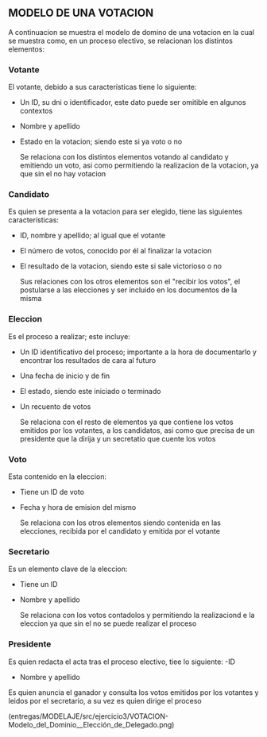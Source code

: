 ## MODELO DE UNA VOTACION
A continuacion se muestra el modelo de domino de una votacion en la cual se muestra como, 
en un proceso electivo, se relacionan los distintos elementos:
### Votante
El votante, debido a sus características tiene lo siguiente:
- Un ID, su dni o identificador, este dato puede ser omitible en algunos contextos
- Nombre y apellido
- Estado en la votacion; siendo este si ya voto o no
  
  Se relaciona con los distintos elementos votando al candidato y emitiendo un voto, asi
  como permitiendo la realizacion de la votacion, ya que sin el no hay votacion
### Candidato
Es quien se presenta a la votacion para ser elegido, tiene las siguientes características:
- ID, nombre y apellido; al igual que el votante
- El número de votos, conocido por él al finalizar la votacion
- El resultado de la votacion, siendo este si sale victorioso o no
  
  Sus relaciones con los otros elementos son el "recibir los votos", el postularse a las
  elecciones y ser incluido en los documentos de la misma
### Eleccion
Es el proceso a realizar; este incluye:
- Un ID identificativo del proceso; importante a la hora de documentarlo y encontrar los resultados de cara al futuro
- Una fecha de inicio y de fin
- El estado, siendo este iniciado o terminado
- Un recuento de votos  

  Se relaciona con el resto de elementos ya que contiene los votos emitidos por los votantes,
  a los candidatos, asi como que precisa de un presidente que la dirija y un secretatio que cuente los votos
  
### Voto
Esta contenido en la eleccion:
- Tiene un ID de voto
- Fecha y hora de emision del mismo  

  Se relaciona con los otros elementos siendo contenida en las elecciones, recibida por el candidato y emitida por el votante
  
### Secretario
Es un elemento clave de la eleccion:
- Tiene un ID
- Nombre y apellido  

  Se relaciona con los votos contadolos y permitiendo la realizaciond e la eleccion ya que sin el no se puede realizar el proceso
  
### Presidente
 Es quien redacta el acta tras el proceso electivo, tiee lo siguiente:
 -ID
 - Nombre y apellido  

Es quien anuncia el ganador y consulta los votos emitidos por los votantes y leidos por el secretario, a su vez es quien dirige el proceso  

(entregas/MODELAJE/src/ejercicio3/VOTACION-Modelo_del_Dominio__Elección_de_Delegado.png)
